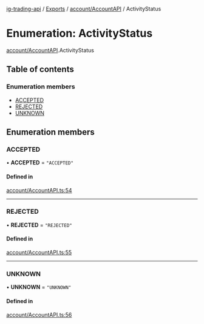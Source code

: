 [ig-trading-api](../README.md) / [Exports](../modules.md) / [account/AccountAPI](../modules/account_AccountAPI.md) / ActivityStatus

# Enumeration: ActivityStatus

[account/AccountAPI](../modules/account_AccountAPI.md).ActivityStatus

## Table of contents

### Enumeration members

- [ACCEPTED](account_AccountAPI.ActivityStatus.md#accepted)
- [REJECTED](account_AccountAPI.ActivityStatus.md#rejected)
- [UNKNOWN](account_AccountAPI.ActivityStatus.md#unknown)

## Enumeration members

### ACCEPTED

• **ACCEPTED** = `"ACCEPTED"`

#### Defined in

[account/AccountAPI.ts:54](https://github.com/bennycode/ig-trading-api/blob/98182c7/src/account/AccountAPI.ts#L54)

---

### REJECTED

• **REJECTED** = `"REJECTED"`

#### Defined in

[account/AccountAPI.ts:55](https://github.com/bennycode/ig-trading-api/blob/98182c7/src/account/AccountAPI.ts#L55)

---

### UNKNOWN

• **UNKNOWN** = `"UNKNOWN"`

#### Defined in

[account/AccountAPI.ts:56](https://github.com/bennycode/ig-trading-api/blob/98182c7/src/account/AccountAPI.ts#L56)
